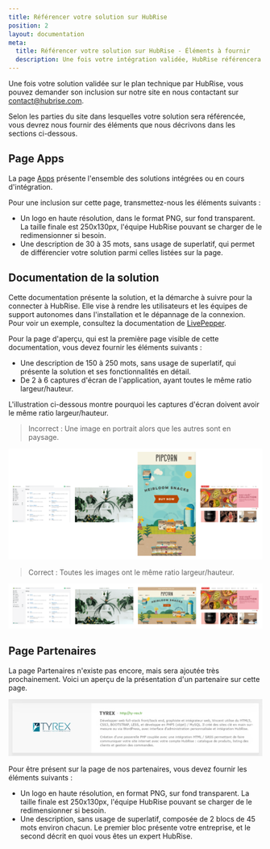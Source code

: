 ```yaml
---
title: Référencer votre solution sur HubRise
position: 2
layout: documentation
meta:
  title: Référencer votre solution sur HubRise - Éléments à fournir
  description: Une fois votre intégration validée, HubRise référencera votre solution sur le site web de HubRise. Les éléments à fournir dépendent du type d'inclusion.
---
```


Une fois votre solution validée sur le plan technique par HubRise, vous pouvez demander son inclusion sur notre site en nous contactant sur [contact@hubrise.com](mailto:contact@hubrise.com).

Selon les parties du site dans lesquelles votre solution sera référencée, vous devrez nous fournir des éléments que nous décrivons dans les sections ci-dessous.

## Page Apps

La page [Apps](/apps) présente l'ensemble des solutions intégrées ou en cours d'intégration.

Pour une inclusion sur cette page, transmettez-nous les éléments suivants :

- Un logo en haute résolution, dans le format PNG, sur fond transparent. La taille finale est 250x130px, l'équipe HubRise pouvant se charger de le redimensionner si besoin.
- Une description de 30 à 35 mots, sans usage de superlatif, qui permet de différencier votre solution parmi celles listées sur la page.

## Documentation de la solution

Cette documentation présente la solution, et la démarche à suivre pour la connecter à HubRise. Elle vise à rendre les utilisateurs et les équipes de support autonomes dans l'installation et le dépannage de la connexion. Pour voir un exemple, consultez la documentation de [LivePepper](/apps/livepepper).

Pour la page d'aperçu, qui est la première page visible de cette documentation, vous devez fournir les éléments suivants :

- Une description de 150 à 250 mots, sans usage de superlatif, qui présente la solution et ses fonctionnalités en détail.
- De 2 à 6 captures d'écran de l'application, ayant toutes le même ratio largeur/hauteur.

L'illustration ci-dessous montre pourquoi les captures d'écran doivent avoir le même ratio largeur/hauteur.

> Incorrect : Une image en portrait alors que les autres sont en paysage.

![Incorrecte présentation des images](../images/009-incorrect-images.png)

> Correct : Toutes les images ont le même ratio largeur/hauteur.

![Correcte présentation des images](../images/010-correct-images.png)

## Page Partenaires

La page Partenaires n'existe pas encore, mais sera ajoutée très prochainement. Voici un aperçu de la présentation d'un partenaire sur cette page.

![Exemple de description d'un partenaire](../images/008-fr-partenaire-exemple-description.png)

Pour être présent sur la page de nos partenaires, vous devez fournir les éléments suivants :

- Un logo en haute résolution, en format PNG, sur fond transparent. La taille finale est 250x130px, l'équipe HubRise pouvant se charger de le redimensionner si besoin.
- Une description, sans usage de superlatif, composée de 2 blocs de 45 mots environ chacun. Le premier bloc présente votre entreprise, et le second décrit en quoi vous êtes un expert HubRise.
